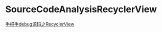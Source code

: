 # SourceCodeAnalysisRecyclerView
[手把手debug源码之RecyclerView](http://leeeyou.xyz/2019/02/12/blog-2019-02-12-%E6%89%8B%E6%8A%8A%E6%89%8Bdebug%E6%BA%90%E7%A0%81%E4%B9%8BRecyclerView/)